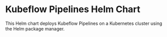 # Kubeflow Pipelines Helm Chart

This Helm chart deploys Kubeflow Pipelines on a Kubernetes cluster using the Helm package manager.
